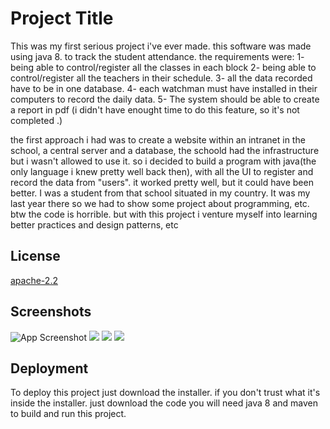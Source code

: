 
# Project Title

This was my first serious project i've ever made. this software was made using java 8. to track the student attendance. the requirements were: 1- being able to control/register all the classes in each block 2- being able to control/register all the teachers in their schedule. 3- all the data recorded have to be in one database. 4- each watchman must have installed in their computers to record the daily data. 5- The system should be able to create a report in pdf (i didn't have enought time to do this feature, so it's not completed .)

the first approach i had was to create a website within an intranet in the school, a central server and a database, the schoold had the infrastructure but i wasn't allowed to use it. so i decided to build a program with java(the only language i knew pretty well back then), with all the UI to register and record the data from "users". it worked pretty well, but it could have been better. I was a student from that school situated in my country. It was my last year there so we had to show some project about programming, etc.
btw the code is horrible. but with this project i venture myself into learning better practices and design patterns, etc


## License

[apache-2.2](https://choosealicense.com/licenses/apache-2.0/)


## Screenshots

![App Screenshot](https://i.ibb.co/vdsPk6R/foto1.png)
![](https://i.ibb.co/cgh5rg5/foto2.png)
![](https://i.ibb.co/5B2pNst/foto3.png)
![](https://i.ibb.co/Scc7pcs/foto4.png)


## Deployment

To deploy this project just download the installer. 
if you don't trust what it's inside the installer. just download the code
you will need java 8 and maven to build and run this project. 
